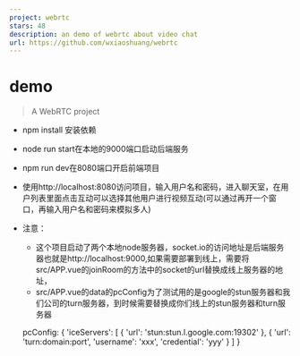 ```yaml
---
project: webrtc
stars: 48
description: an demo of webrtc about video chat
url: https://github.com/wxiaoshuang/webrtc
---
```


demo
====

> A WebRTC project

-   npm install 安装依赖
-   node run start在本地的9000端口启动后端服务
-   npm run dev在8080端口开启前端项目
-   使用http://localhost:8080访问项目，输入用户名和密码，进入聊天室，在用户列表里面点击互动可以选择其他用户进行视频互动(可以通过再开一个窗口，再输入用户名和密码来模拟多人)
-   注意：
    
    -   这个项目启动了两个本地node服务器，socket.io的访问地址是后端服务器也就是http://localhost:9000,如果需要部署到线上，需要将src/APP.vue的joinRoom的方法中的socket的url替换成线上服务器的地址，
    -   src/APP.vue的data的pcConfig为了测试用的是google的stun服务器和我们公司的turn服务器，到时候需要替换成你们线上的stun服务器和turn服务器
    
     pcConfig: {
        'iceServers': \[
          {
            'url': 'stun:stun.l.google.com:19302'
          },
          {
            'url': 'turn:domain:port',
            'username': 'xxx',
            'credential': 'yyy'
          }
        \]
      }
